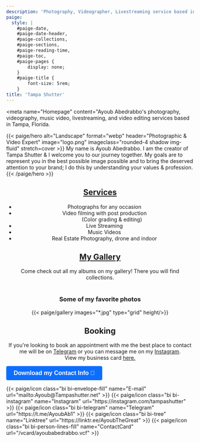 ```yaml
---
description: 'Photography, Videographer, Livestreaming service based in Tampa, Florida.'
paige:
  style: |
    #paige-date,
    #paige-date-header,
    #paige-collections,
    #paige-sections,
    #paige-reading-time,
    #paige-toc,
    #paige-pages {
        display: none;
    }
    #paige-title {
        font-size: 5rem;
    }
title: 'Tampa Shutter'
---
```


<head>

<meta name="Homepage" content="Ayoub Abedrabbo's photography, videography, music video, livestreaming, and video editing services based in Tampa, Florida.

</head>

{{< paige/hero
    alt="Landscape"
    format="webp"
    header="Photographic & Video Expert"
    image="logo.png"
    imageclass="rounded-4 shadow img-fluid"
    stretch=cover >}}
My name is Ayoub Abedrabbo. I am the creator of Tampa Shutter & I welcome you to our journey together. My goals are to represent you in the best possible image possible and to bring the deserved attention to your brand; I do this by understanding your values & profession.
{{< /paige/hero >}}

<style>
  h2, ul {
    text-align: center;
  }

 .my-button {
      display: inline-block;
      padding: 10px 20px;
      font-size: 16px;
      font-weight: bold;
      text-align: center;
      text-decoration: none;
      background-color: #0D6EFD;
      color: white;
      border: none;
      border-radius: 4px;
      transition: background-color 0.3s ease;
    }

    .my-button:hover {
      background-color: #45a049;
    }
  
    .my-button a {
      color: white;
      text-decoration: none;
</style>

<div style="text-align: center;"> 
<h2> <strong> <a href="/services/">Services</a> </strong> 
</div>

</h2>

 <ul>
  <li>Photographs for any occasion</li>
  <li>Video filming with post production</li>
  <dd>(Color grading & editing)</dd>
  <li>Live Streaming</li>
  <li>Music Videos</li>
  <li>Real Estate Photography, drone and indoor</li>
</ul>

<div style="text-align: center;"> 
<h2><strong><a href="/gallery/">My Gallery</a></strong></h2>
Come check out all my albums on my gallery! There you will find collections.<br>
<br>
<h3><strong>Some of my favorite photos</strong></h3>

{{< paige/gallery images="*.jpg" type="grid" height/>}}

</div>

<div style="text-align: center;">

<h2> <strong> Booking </strong> </h2>

If you're looking to book an appointment with me the best place to contact me will be on <a href="https://t.me/AyoubAb1">Telegram</a> or you can message me on my <a href="https://www.instagram.com/tampashutter/">Instagram</a>.
<br>View my business card <a href="/vcard">here.</a>

</div>

<button class="my-button"><a href="https://www.tampashutter.net/vcard/ayoubabedrabbo.vcf">Download my Contact Info 📒</a></button>

<div class="column-gap-3 d-flex display-6 justify-content-center mb-3">
    {{< paige/icon class="bi bi-envelope-fill" name="E-mail" url="mailto:Ayoub@Tampashutter.net" >}}
    {{< paige/icon class="bi bi-instagram" name="Instagram" url="https://instagram.com/tampashutter" >}}
    {{< paige/icon class="bi bi-telegram" name="Telegram" url="https://t.me/AyoubAb1" >}}
    {{< paige/icon class="bi bi-tree" name="Linktree" url="https://linktr.ee/AyoubTheGreat" >}}
    {{< paige/icon class="bi bi-person-lines-fill" name="ContactCard" url="/vcard/ayoubabedrabbo.vcf" >}}
</div>
